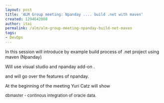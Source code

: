 ```yaml
---
layout: post
title: 'ALM Group meeting: Npanday .... build .net with maven'
created: 1294642008
author: itai
permalink: /alm/alm-group-meeting-npanday-build-net-maven
tags:
- DevOps
---
```

<p>In this session will introduce by example build process of .net project using maven (Npanday)</p>
<p>Will use visual studio and npanday add-on .</p>
<p>and will go over the features of npanday.</p>
<p>At the beginning of the meeting Yuri Catz will show</p>
<p><font size="2">dbmaster - continous integration of oracle data.</font></p>
